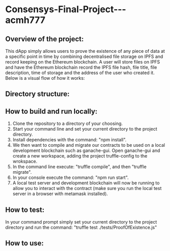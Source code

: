 # Consensys-Final-Project---acmh777

## Overview of the project:

This dApp simply allows users to prove the existence of any piece of data at a specific point in time by combining decentralised file storage on IPFS and record keeping on the Ethereum blockchain. A user will store files on IPFS and have the Ethereum blockchain record the IPFS file hash, file title, file description, time of storage and the address of the user who created it. Below is a visual flow of how it works: 


## Directory structure:



## How to build and run locally:

1) Clone the repository to a directory of your choosing.
2) Start your command line and set your current directory to the project directory.
3) Install dependencies with the command: "npm install".
4) We then want to compile and migrate our contracts to be used on a local development blockchain such as ganache-gui. Open ganache-gui and create a new workspace, adding the project truffle-config to the wrokspace. 
5) In the command line execute: "truffle compile", and then "truffle migrate".
6) In your console execute the command: "npm run start".
7) A local test server and development blockchain will now be running to allow you to interact with the contract (make sure you run the local test server in a browser with metamask installed).

## How to test:
In your command prompt simply set your current directory to the project directory and run the command: "truffle test ./tests/ProofOfExistence.js" 

## How to use:
